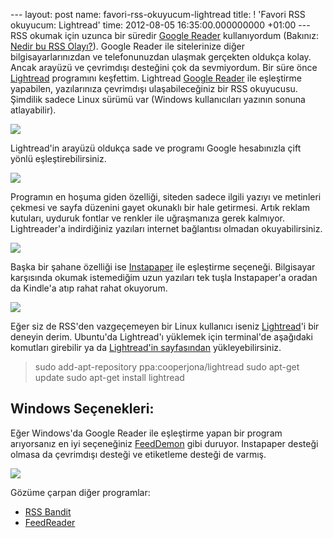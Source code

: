 --- layout: post name: favori-rss-okuyucum-lightread title: ! 'Favori RSS okuyucum: Lightread' time: 2012-08-05 16:35:00.000000000 +01:00 ---
RSS okumak için uzunca bir süredir [Google Reader](http://www.google.com/reader) kullanıyordum (Bakınız: [Nedir bu RSS Olayı?](http://www.asuyatuyolar.org/2010/12/nedir-bu-rss-olay.html)). Google Reader ile sitelerinize diğer bilgisayarlarınızdan ve telefonunuzdan ulaşmak gerçekten oldukça kolay. Ancak arayüzü ve çevrimdışı desteğini çok da sevmiyordum.
Bir süre önce [Lightread](https://launchpad.net/lightread) programını keşfettim. Lightread [Google Reader](http://www.google.com/reader) ile eşleştirme yapabilen, yazılarınıza çevrimdışı ulaşabileceğiniz bir RSS okuyucusu. Şimdilik sadece Linux sürümü var (Windows kullanıcıları yazının sonuna atlayabilir).

[![](http://4.bp.blogspot.com/-jzkuUupB1f8/UB6JShxY7aI/AAAAAAAABw4/T0ludm86TvU/s1600/Lightread.png)](http://4.bp.blogspot.com/-jzkuUupB1f8/UB6JShxY7aI/AAAAAAAABw4/T0ludm86TvU/s1600/Lightread.png)

Lightread'in arayüzü oldukça sade ve programı Google hesabınızla çift yönlü eşleştirebilirsiniz.

[![](http://4.bp.blogspot.com/-AmCIT0E_Gno/UB6J0wofHJI/AAAAAAAABxA/bVIsk4wn7_o/s200/lightread-signin.png)](http://4.bp.blogspot.com/-AmCIT0E_Gno/UB6J0wofHJI/AAAAAAAABxA/bVIsk4wn7_o/s1600/lightread-signin.png)

Programın en hoşuma giden özelliği, siteden sadece ilgili yazıyı ve metinleri çekmesi ve sayfa düzenini gayet okunaklı bir hale getirmesi. Artık reklam kutuları, uyduruk fontlar ve renkler ile uğraşmanıza gerek kalmıyor. Lightreader'a indirdiğiniz yazıları internet bağlantısı olmadan okuyabilirsiniz.

[![](http://3.bp.blogspot.com/-0CQdbiUV5Zo/UB6MJ8GEqyI/AAAAAAAABxQ/4rW-aGu5rV8/s640/lightread_screen.png)](http://3.bp.blogspot.com/-0CQdbiUV5Zo/UB6MJ8GEqyI/AAAAAAAABxQ/4rW-aGu5rV8/s1600/lightread_screen.png)

Başka bir şahane özelliği ise [Instapaper](http://www.asuyatuyolar.org/2011/11/readability-ile-daha-okunabilir.html) ile eşleştirme seçeneği. Bilgisayar karşısında okumak istemediğim uzun yazıları tek tuşla Instapaper'a oradan da Kindle'a atıp rahat rahat okuyorum.

[![](http://4.bp.blogspot.com/-xNFzKC3JG4c/UB6NlaXtR7I/AAAAAAAABxY/TPDiuyUcKzQ/s1600/lightread_instapaper.png)](http://4.bp.blogspot.com/-xNFzKC3JG4c/UB6NlaXtR7I/AAAAAAAABxY/TPDiuyUcKzQ/s1600/lightread_instapaper.png)

Eğer siz de RSS'den vazgeçemeyen bir Linux kullanıcı iseniz [Lightread](https://launchpad.net/lightread)'i bir deneyin derim. Ubuntu'da Lightread'ı yüklemek için terminal'de aşağıdaki komutları girebilir ya da [Lightread'in sayfasından](https://launchpad.net/lightread) yükleyebilirsiniz.

> sudo add-apt-repository ppa:cooperjona/lightread
> sudo apt-get update
> sudo apt-get install lightread

Windows Seçenekleri:
--------------------

Eğer Windows'da Google Reader ile eşleştirme yapan bir program arıyorsanız en iyi seçeneğiniz [FeedDemon](http://www.feeddemon.com/) gibi duruyor. Instapaper desteği olmasa da çevrimdışı desteği ve etiketleme desteği de varmış.

[![](http://1.bp.blogspot.com/-FG5c12akIC8/UB6QA-fDqWI/AAAAAAAABxg/2xhmx5cZbEQ/s400/feeddemon.png)](http://www.feeddemon.com/)

Gözüme çarpan diğer programlar:

-   [RSS Bandit](http://rssbandit.org/)
-   [FeedReader](http://www.feedreader.com/)

